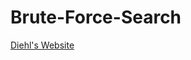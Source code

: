 # Brute-Force-Search



[Diehl's Website](https://www.syscop.de/teaching/ss2017/numerical-optimal-control)